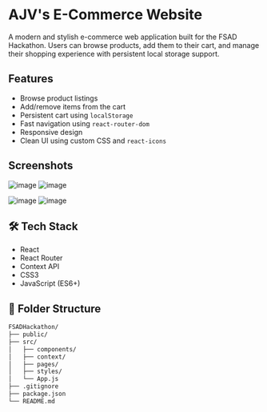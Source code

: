 #  AJV's E-Commerce Website

A modern and stylish e-commerce web application built for the FSAD Hackathon. Users can browse products, add them to their cart, and manage their shopping experience with persistent local storage support.

##  Features

-  Browse product listings
-  Add/remove items from the cart
-  Persistent cart using `localStorage`
-  Fast navigation using `react-router-dom`
-  Responsive design
-  Clean UI using custom CSS and `react-icons`

##  Screenshots

![image](https://github.com/user-attachments/assets/d0360b07-1056-46d9-9eda-3d6925c35495)
![image](https://github.com/user-attachments/assets/8a4f596a-73c3-459d-9392-adbf33325cdb)

![image](https://github.com/user-attachments/assets/225a1f54-0688-43fe-adfa-c6ca36e60679)
![image](https://github.com/user-attachments/assets/51c6000b-0f6c-4fd2-b185-a044eea1d6a0)


## 🛠️ Tech Stack

- React
- React Router
- Context API
- CSS3
- JavaScript (ES6+)

## 📂 Folder Structure

```bash
FSADHackathon/
├── public/
├── src/
│   ├── components/
│   ├── context/
│   ├── pages/
│   ├── styles/
│   └── App.js
├── .gitignore
├── package.json
└── README.md
